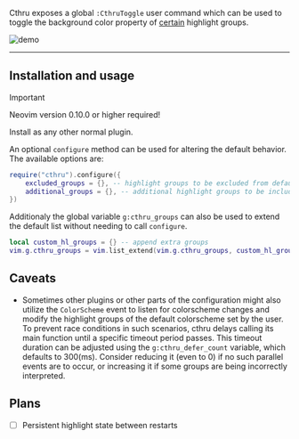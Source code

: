 Cthru exposes a global `:CthruToggle` user command which can be used to toggle the background color property of [certain](lua/cthru/defaults.lua#L4) highlight groups.

![demo](assets/cthru_demo.gif)

---

## Installation and usage

> [!IMPORTANT]
> Neovim version 0.10.0 or higher required!

Install as any other normal plugin.

An optional `configure` method can be used for altering the default behavior. The available options are:

```lua
require("cthru").configure({
    excluded_groups = {}, -- highlight groups to be excluded from default list
    additional_groups = {}, -- additional highlight groups to be included
})
```
Additionaly the global variable `g:cthru_groups` can also be used to extend the default list without needing to call `configure`.

```lua
local custom_hl_groups = {} -- append extra groups
vim.g.cthru_groups = vim.list_extend(vim.g.cthru_groups, custom_hl_groups)
```

## Caveats
- Sometimes other plugins or other parts of the configuration might also utilize the `ColorScheme` event to listen for colorscheme changes and modify the highlight groups of the default colorscheme set by the user. To prevent race conditions in such scenarios, cthru delays calling its main function until a specific timeout period passes. This timeout duration can be adjusted using the `g:cthru_defer_count` variable, which defaults to 300(ms). Consider reducing it (even to 0) if no such parallel events are to occur, or increasing it if some groups are being incorrectly interpreted.

## Plans

- [ ] Persistent highlight state between restarts
